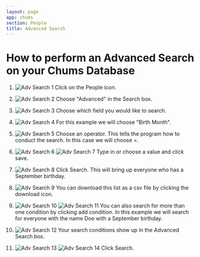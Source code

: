 ```yaml
---
layout: page
app: chums
section: People
title: Advanced Search
---
```


# How to perform an Advanced Search on your Chums Database

1.  ![Adv  Search 1](https://github.com/LiveChurchSolutions/ChurchAppsSupport/assets/127863068/97a5cdbf-ea38-4234-85d3-ba9cd1f4ed89)
    Click on the People icon.

2.  ![Adv  Search 2](https://github.com/LiveChurchSolutions/ChurchAppsSupport/assets/127863068/234db193-e884-4329-8b93-774817496546)
    Choose "Advanced" in the Search box.

3.  ![Adv  Search 3](https://github.com/LiveChurchSolutions/ChurchAppsSupport/assets/127863068/5d9acabd-36f2-4c24-a747-54e6bbf46187)
    Choose which field you would like to search.

4.  ![Adv  Search 4](https://github.com/LiveChurchSolutions/ChurchAppsSupport/assets/127863068/9bb10917-389b-423d-bbad-ca50dad43a7a)
    For this example we will choose "Birth Month".

5.  ![Adv  Search 5](https://github.com/LiveChurchSolutions/ChurchAppsSupport/assets/127863068/3491e4be-1cdc-4692-a8f4-6d278ceac5e6)
    Choose an operator. This tells the program how to conduct the search. In this case we will choose =.

6.  ![Adv  Search 6](https://github.com/LiveChurchSolutions/ChurchAppsSupport/assets/127863068/ea1a6755-1e9c-4bd1-a7d2-38d172bdda49)
    ![Adv  Search 7](https://github.com/LiveChurchSolutions/ChurchAppsSupport/assets/127863068/04aaabbe-c022-4a33-97b0-1010cf8813fd)
    Type in or choose a value and click save.

7.  ![Adv  Search 8](https://github.com/LiveChurchSolutions/ChurchAppsSupport/assets/127863068/b9b1db36-0b14-4890-b3ab-5d8f5a54b2c2)
    Click Search. This will bring up everyone who has a September birthday.

8.  ![Adv  Search 9](https://github.com/LiveChurchSolutions/ChurchAppsSupport/assets/127863068/3899d13a-ec7f-4ffc-b969-f1d4fec6cbb9)
    You can download this list as a csv file by clicking the download icon.

9.  ![Adv  Search 10](https://github.com/LiveChurchSolutions/ChurchAppsSupport/assets/127863068/82c3a50e-2e63-4441-af92-f6eb5a77c8a6)
    ![Adv  Search 11](https://github.com/LiveChurchSolutions/ChurchAppsSupport/assets/127863068/49bf390d-9201-4a04-b35c-a7de3bee355d)
    You can also search for more than one condition by clicking add condition. In this example we will search for everyone with the name Doe with a September birthday.

10. ![Adv  Search 12](https://github.com/LiveChurchSolutions/ChurchAppsSupport/assets/127863068/deb1fbde-eaea-446d-87d5-d534e05737ad)
    Your search conditions show up in the Advanced Search box.

11. ![Adv  Search 13](https://github.com/LiveChurchSolutions/ChurchAppsSupport/assets/127863068/f040998f-7fa6-4214-a936-c65d7141d828)
    ![Adv  Search 14](https://github.com/LiveChurchSolutions/ChurchAppsSupport/assets/127863068/1dfc1a3f-2816-453c-8ee5-e5df68b3b6e1)
    Click Search.
